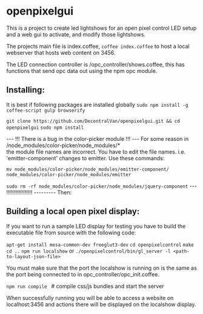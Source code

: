 # openpixelgui

This is a project to create led lightshows for an open pixel control LED setup
and a web gui to activate, and modify those lightshows.

The projects main file is index.coffee, `coffee index.coffee` to host a local webserver
that hosts web content on 3456.

The LED connection controller is /opc_controller/shows.coffee, this has functions
that send opc data out using the npm opc module.

## Installing:

It is best if following packages are installed globally
`sudo npm install -g coffee-script gulp browserify`

`git clone https://github.com/DecentralVan/openpixelgui.git && cd openpixelgui`
`sudo npm install`


--- !!! There is a bug in the color-picker module !!! ---
For some reason in /node_modules/color-picker/node_modules/*  
the module file names are incorrect. You have to edit the file
names. i.e. 'emitter-component' changes to emitter. Use these commands:

`mv node_modules/color-picker/node_modules/emitter-component/ node_modules/color-picker/node_modules/emitter`

`sudo rm -rf node_modules/color-picker/node_modules/jquery-component`
--- !!!!!!!!!!!!!!!!! ---------
Then:

## Building a local open pixel display:
If you want to run a sample LED display for testing you have to build the
executable file from source with the following code:

`apt-get install mesa-common-dev freeglut3-dev`
`cd openpixelcontrol`
`make`
`cd ..`
`npm run localshow`
or `./openpixelcontrol/bin/gl_server -l <path-to-layout-json-file>`

You must make sure that the port the localshow is running on is
the same as the port being connected to in opc_controller/opc_init.coffee.

`npm run compile `           # compile css/js bundles and start the server

When successfully running you will be able to access a website on
localhost:3456 and actions there will be displayed on the localshow
display.

